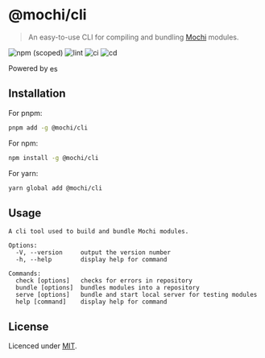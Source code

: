 # @mochi/cli
> An easy-to-use CLI for compiling and bundling [Mochi](https://github.com/Mochi-Team/mochi) modules.

![npm (scoped)](https://img.shields.io/npm/v/%40mochi/cli)
![lint](https://github.com/Mochi-Team/cli/actions/workflows/lint.yml/badge.svg)
![ci](https://github.com/Mochi-Team/cli/actions/workflows/ci.yml/badge.svg)
![cd](https://github.com/Mochi-Team/cli/actions/workflows/cd.yml/badge.svg)

Powered by <a href="https://github.com/evanw/esbuild"><img style="height: 1rem; vertical-align: text-bottom;" src="https://esbuild.github.io/favicon.svg" alt="esbuild logo"/></a>

## Installation

For pnpm:
```bash
pnpm add -g @mochi/cli
```

For npm:
```bash
npm install -g @mochi/cli
```

For yarn:
```bash
yarn global add @mochi/cli
```

## Usage
```
A cli tool used to build and bundle Mochi modules.

Options:
  -V, --version     output the version number
  -h, --help        display help for command

Commands:
  check [options]   checks for errors in repository
  bundle [options]  bundles modules into a repository
  serve [options]   bundle and start local server for testing modules
  help [command]    display help for command
```

## License
Licenced under [MIT](LICENSE).
